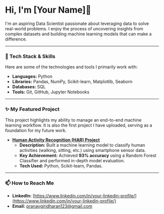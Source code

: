 # Hi, I'm [Your Name]👋

I'm an aspiring Data Scientist passionate about leveraging data to solve real-world problems. I enjoy the process of uncovering insights from complex datasets and building machine learning models that can make a difference.

---

### 🔧 Tech Stack & Skills

Here are some of the technologies and tools I primarily work with:

*   **Languages:** Python
*   **Libraries:** Pandas, NumPy, Scikit-learn, Matplotlib, Seaborn
*   **Databases:** SQL
*   **Tools:** Git, GitHub, Jupyter Notebooks

---

### ✨ My Featured Project

This project highlights my ability to manage an end-to-end machine learning workflow. It is also the first project I have uploaded, serving as a foundation for my future work.

*   **[Human Activity Recognition (HAR) Project](https://github.com/[your-username]/[your-repo-name])**
    *   **Description:** Built a machine learning model to classify human activities (walking, sitting, etc.) using smartphone sensor data.
    *   **Key Achievement:** Achieved **93% accuracy** using a Random Forest Classifier and performed in-depth model evaluation.
    *   **Tech Used:** Python, Scikit-learn, Pandas.

---

### 📫 How to Reach Me

*   **LinkedIn:** [https://www.linkedin.com/in/your-linkedin-profile/](https://www.linkedin.com/in/your-linkedin-profile/)
*   **Email:** pranavgiridharan123@gmail.com
<!--
**Pranav-261/Pranav-261** is a ✨ _special_ ✨ repository because its `README.md` (this file) appears on your GitHub profile.

Here are some ideas to get you started:

- 🔭 I’m currently working on ...
- 🌱 I’m currently learning ...
- 👯 I’m looking to collaborate on ...
- 🤔 I’m looking for help with ...
- 💬 Ask me about ...
- 📫 How to reach me: ...
- 😄 Pronouns: ...
- ⚡ Fun fact: ...
-->
